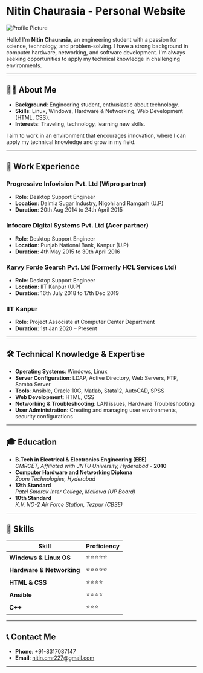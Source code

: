 # Nitin Chaurasia - Personal Website

![Profile Picture](https://github.com/yourusername/yourimage.png)  <!-- Replace with your GitHub image link -->

Hello! I'm **Nitin Chaurasia**, an engineering student with a passion for science, technology, and problem-solving. I have a strong background in computer hardware, networking, and software development. I'm always seeking opportunities to apply my technical knowledge in challenging environments.

---

## 👨‍💻 About Me

- **Background**: Engineering student, enthusiastic about technology.
- **Skills**: Linux, Windows, Hardware & Networking, Web Development (HTML, CSS).
- **Interests**: Traveling, technology, learning new skills.

I aim to work in an environment that encourages innovation, where I can apply my technical knowledge and grow in my field.

---

## 🏢 Work Experience

### **Progressive Infovision Pvt. Ltd (Wipro partner)**  
- **Role**: Desktop Support Engineer  
- **Location**: Dalmia Sugar Industry, Nigohi and Ramgarh (U.P)  
- **Duration**: 20th Aug 2014 to 24th April 2015

### **Infocare Digital Systems Pvt. Ltd (Acer partner)**  
- **Role**: Desktop Support Engineer  
- **Location**: Punjab National Bank, Kanpur (U.P)  
- **Duration**: 4th May 2015 to 30th April 2016

### **Karvy Forde Search Pvt. Ltd (Formerly HCL Services Ltd)**  
- **Role**: Desktop Support Engineer  
- **Location**: IIT Kanpur (U.P)  
- **Duration**: 16th July 2018 to 17th Dec 2019

### **IIT Kanpur**  
- **Role**: Project Associate at Computer Center Department  
- **Duration**: 1st Jan 2020 – Present

---

## 🛠️ Technical Knowledge & Expertise

- **Operating Systems**: Windows, Linux
- **Server Configuration**: LDAP, Active Directory, Web Servers, FTP, Samba Server
- **Tools**: Ansible, Oracle 10G, Matlab, Stata12, AutoCAD, SPSS
- **Web Development**: HTML, CSS
- **Networking & Troubleshooting**: LAN issues, Hardware Troubleshooting
- **User Administration**: Creating and managing user environments, security configurations

---

## 🎓 Education

- **B.Tech in Electrical & Electronics Engineering (EEE)**  
  *CMRCET, Affiliated with JNTU University, Hyderabad* - **2010**
- **Computer Hardware and Networking Diploma**  
  *Zoom Technologies, Hyderabad*  
- **12th Standard**  
  *Patel Smarak Inter College, Mallawa (UP Board)*
- **10th Standard**  
  *K.V. NO-2 Air Force Station, Tezpur (CBSE)*

---

## 💼 Skills

| Skill                      | Proficiency    |
|----------------------------|----------------|
| **Windows & Linux OS**      | ⭐⭐⭐⭐⭐         |
| **Hardware & Networking**   | ⭐⭐⭐⭐⭐         |
| **HTML & CSS**              | ⭐⭐⭐⭐          |
| **Ansible**                 | ⭐⭐⭐⭐          |
| **C++**                     | ⭐⭐⭐           |

---

## 📞 Contact Me

- **Phone**: +91-8317087147
- **Email**: [nitin.cmr227@gmail.com](mailto:nitin.cmr227@gmail.com)

---
